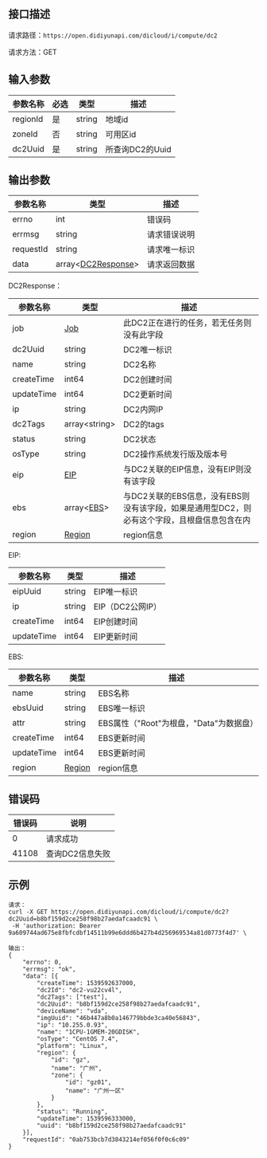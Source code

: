 ## 接口描述
请求路径：`https://open.didiyunapi.com/dicloud/i/compute/dc2`

请求方法：GET
## 输入参数
|参数名称 | 必选 | 类型 | 描述|
|--------|-----|-----|-----|
| regionId | 是 | string | 地域id |
| zoneId | 否 | string | 可用区id |
| dc2Uuid  | 是 | string   | 所查询DC2的Uuid   |


## 输出参数
|参数名称  | 类型 | 描述|
|--------|-----|-----|
|errno | int  |错误码 |
|errmsg|string|请求错误说明	|
|requestId |string|请求唯一标识 |
|data | array<[DC2Response](#Dc2Response)>| 请求返回数据| 

<span id="Dc2Response"></span>
DC2Response：

|参数名称  | 类型 | 描述 |
|--------|-----|-----|
|job | [Job](/static/docs-content/products/通用响应结构.md#Job) | 此DC2正在进行的任务，若无任务则没有此字段 |
|dc2Uuid  | string  |DC2唯一标识   |
|name   | string  |DC2名称     |
|createTime    | int64  |DC2创建时间    |
|updateTime     | int64  |DC2更新时间       |
|ip  | string  |DC2内网IP    |
|dc2Tags  | array&lt;string&gt;    |DC2的tags     |
|status   | string  | DC2状态    |
|osType  | string  |DC2操作系统发行版及版本号   |
|eip    | [EIP](#EIP)   | 与DC2关联的EIP信息，没有EIP则没有该字段 |
|ebs    |array<[EBS](#EBS)>   |与DC2关联的EBS信息，没有EBS则没有该字段，如果是通用型DC2，则必有这个字段，且根盘信息包含在内| 
|region |[Region](/static/docs-content/products/通用响应结构.md#Region) | region信息 |

<span id="EIP"></span>
EIP:

|参数名称  | 类型 | 描述|
|--------|-----|-----|
| eipUuid | string  |  EIP唯一标识     |
| ip     | string  |  EIP（DC2公网IP）        |
| createTime | int64  |  EIP创建时间     |
| updateTime   | int64  |  EIP更新时间       |

<span id="EBS"></span>
EBS:

|参数名称  | 类型 | 描述|
|--------|-----|-----|
| name | string  |  EBS名称 |
| ebsUuid | string  |  EBS唯一标识 |
| attr | string  |  EBS属性（"Root"为根盘，"Data"为数据盘）  |
| createTime | int64  |  EBS更新时间 |
| updateTime   | int64  | EBS更新时间       |
| region |[Region](/static/docs-content/products/通用响应结构.md#Region) | region信息 |


## 错误码
|错误码 | 说明    |
|------|--------|
| 0    | 请求成功  |
|41108 | 查询DC2信息失败 |

## 示例

```
请求：
curl -X GET https://open.didiyunapi.com/dicloud/i/compute/dc2?dc2Uuid=b8bf159d2ce258f98b27aedafcaadc91 \
 -H 'authorization: Bearer 9a609744ad675e8fbfcdbf14511b99e6ddd6b427b4d256969534a81d0773f4d7' \

输出：
{
	"errno": 0,
	"errmsg": "ok",
	"data": [{
		"createTime": 1539592637000,
		"dc2Id": "dc2-vu22cv4l",
		"dc2Tags": ["test"],
		"dc2Uuid": "b8bf159d2ce258f98b27aedafcaadc91",
		"deviceName": "vda",
		"imgUuid": "46b447a8b0a146779bbde3ca40e56843",
		"ip": "10.255.0.93",
		"name": "1CPU-1GMEM-20GDISK",
		"osType": "CentOS 7.4",
		"platform": "Linux",
		"region": {
			"id": "gz",
			"name": "广州",
			"zone": {
				"id": "gz01",
				"name": "广州一区"
			}
		},
		"status": "Running",
		"updateTime": 1539596333000,
		"uuid": "b8bf159d2ce258f98b27aedafcaadc91"
	}],
	"requestId": "0ab753bcb7d3843214ef056f0f0c6c09"
}
```